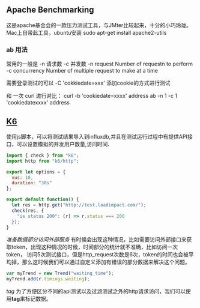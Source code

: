 ## Apache Benchmarking
这是apache基金会的一款压力测试工具，与JMter比较起来，十分的小巧玲珑。
Mac上自带此工具，ubuntu安装 sudo apt-get install apache2-utils

### ab 用法
常用的一般是 -n 请求数 -c 并发数
-n request Number of requestn to perform
-c concurrency Number of multiple request to make at a time

需要登录测试的可以 -C 'cokkiedate=xxx' 添加cookie的方式进行测试

和 一次 curl 进行对比：
curl -b 'cookiedate=xxxx' address
ab -n 1 -c 1 'cookiedatexxxx' address


## [K6](https://github.com/loadimpact/k6)
使用js脚本，可以将测试结果导入到influxdb,并且在测试运行过程中有提供API接口，可以设置模拟的并发用户数量,访问时间.
```javascript
import { check } from "k6";
import http from "k6/http";

export let options = {
  vus: 10,
  duration: "30s"
};

export default function() {
  let res = http.get("http://test.loadimpact.com/");
  check(res, {
    "is status 200": (r) => r.status === 200
  });
}
```

*准备数据部分访问外部服务*
有时候会出现这种情况，比如需要访问外部接口来获取token，出现这种情况的时候，时间部分的统计就不准确，比如访问一次token， 访问5次测试接口，但是http_request次数是6次，token的时间也会被平均掉，那么这时候我们可以通过自定义添加有错误的部分数据来解决这个问题。
```js
var myTrend = new Trend("waiting_time");
myTrend.add(r.timings.waiting);
```

*tag*
为了方便区分不同的api测试以及过滤测试之外的http请求访问，我们可以使用**tag**来标记数据。